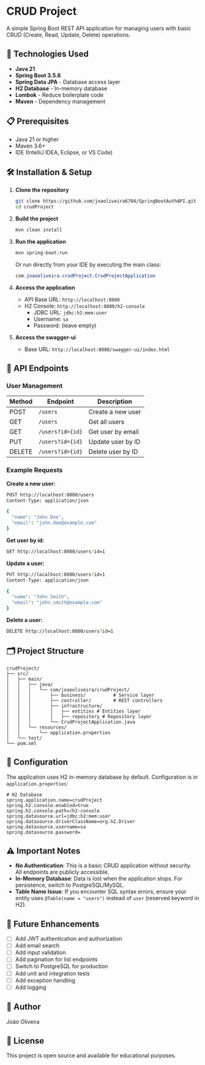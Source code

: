# CRUD Project

A simple Spring Boot REST API application for managing users with basic CRUD (Create, Read, Update, Delete) operations.

## 🚀 Technologies Used

- **Java 21**
- **Spring Boot 3.5.6**
- **Spring Data JPA** - Database access layer
- **H2 Database** - In-memory database
- **Lombok** - Reduce boilerplate code
- **Maven** - Dependency management

## 📋 Prerequisites

- Java 21 or higher
- Maven 3.6+
- IDE (IntelliJ IDEA, Eclipse, or VS Code)

## 🛠️ Installation & Setup

1. **Clone the repository**
   ```bash
   git clone https://github.com/joaoliveira6704/SpringBootAuthAPI.git
   cd crudProject
   ```

2. **Build the project**
   ```bash
   mvn clean install
   ```

3. **Run the application**
   ```bash
   mvn spring-boot:run
   ```

   Or run directly from your IDE by executing the main class:
   ```java
   com.joaooliveira.crudProject.CrudProjectApplication
   ```

4. **Access the application**
   - API Base URL: `http://localhost:8080`
   - H2 Console: `http://localhost:8080/h2-console`
     - JDBC URL: `jdbc:h2:mem:user`
     - Username: `sa`
     - Password: (leave empty)

5. **Access the swagger-ui**
   - Base URL: `http://localhost:8080/swagger-ui/index.html`

## 📡 API Endpoints

### User Management

| Method | Endpoint | Description |
|--------|----------|-------------|
| POST | `/users` | Create a new user |
| GET | `/users` | Get all users |
| GET | `/users?id={id}` | Get user by email |
| PUT | `/users?id={id}` | Update user by ID |
| DELETE | `/users?id={id}` | Delete user by ID |

### Example Requests

**Create a new user:**
```bash
POST http://localhost:8080/users
Content-Type: application/json

{
  "name": "John Doe",
  "email": "john.doe@example.com"
}
```

**Get user by id:**
```bash
GET http://localhost:8080/users?id=1
```

**Update a user:**
```bash
PUT http://localhost:8080/users?id=1
Content-Type: application/json

{
  "name": "John Smith",
  "email": "john.smith@example.com"
}
```

**Delete a user:**
```bash
DELETE http://localhost:8080/users?id=1
```

## 🗂️ Project Structure

```
crudProject/
├── src/
│   ├── main/
│   │   ├── java/
│   │   │   └── com/joaooliveira/crudProject/
│   │   │       ├── business/          # Service layer
│   │   │       ├── controller/        # REST controllers
│   │   │       ├── infrastructure/
│   │   │       │   ├── entities # Entities layer
│   │   │       │   ├── repository # Repository layer
│   │   │       └── CrudProjectApplication.java
│   │   └── resources/
│   │       └── application.properties
│   └── test/
└── pom.xml
```

## 🔧 Configuration

The application uses H2 in-memory database by default. Configuration is in `application.properties`:

```properties
# H2 Database
spring.application.name=crudProject
spring.h2.console.enabled=true
spring.h2.console.path=/h2-console
spring.datasource.url=jdbc:h2:mem:user
spring.datasource.driverClassName=org.h2.Driver
spring.datasource.username=sa
spring.datasource.password=
```

## ⚠️ Important Notes

- **No Authentication**: This is a basic CRUD application without security. All endpoints are publicly accessible.
- **In-Memory Database**: Data is lost when the application stops. For persistence, switch to PostgreSQL/MySQL.
- **Table Name Issue**: If you encounter SQL syntax errors, ensure your entity uses `@Table(name = "users")` instead of `user` (reserved keyword in H2).

## 🚧 Future Enhancements

- [ ] Add JWT authentication and authorization
- [ ] Add email search
- [ ] Add input validation
- [ ] Add pagination for list endpoints
- [ ] Switch to PostgreSQL for production
- [ ] Add unit and integration tests
- [ ] Add exception handling
- [ ] Add logging

## 👤 Author

João Oliveira

## 📄 License

This project is open source and available for educational purposes.

